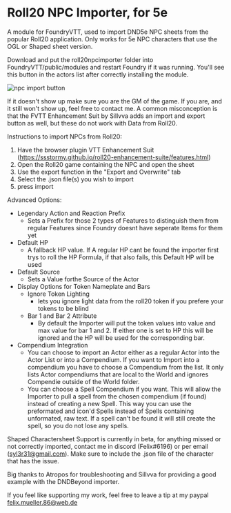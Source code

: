 # Roll20 NPC Importer, for 5e
A module for FoundryVTT, used to import DND5e NPC sheets from the popular Roll20 application.
Only works for 5e NPC characters that use the OGL or Shaped sheet version.

Download and put the roll20npcimporter folder into FoundryVTT/public/modules and restart Foundry if it was running.
You'll see this button in the actors list after correctly installing the module.

![npc import button](https://i.imgur.com/EN6a9Ho.png)

If it doesn't show up make sure you are the GM of the game. If you are, and it still won't show up, feel free to contact me.
A common misconception is that the FVTT Enhancement Suit by Sillvva adds an import and export button as well, but these do not work with Data from Roll20. 

Instructions to import NPCs from Roll20:
1. Have the browser plugin VTT Enhancement Suit (https://ssstormy.github.io/roll20-enhancement-suite/features.html)
2. Open the Roll20 game containing the NPC and open the sheet
3. Use the export function in the "Export and Overwrite" tab
4. Select the .json file(s) you wish to import
5. press import


Advanced Options:
- Legendary Action and Reaction Prefix
   - Sets a Prefix for those 2 types of Features to distinguish them from regular Features since Foundry doesnt have seperate Items for them yet
- Default HP
   - A fallback HP value. If A regular HP cant be found the importer first trys to roll the HP Formula, if that also fails, this Default HP will be used
- Default Source
  - Sets a Value forthe Source of the Actor
- Display Options for Token Nameplate and Bars
   - Ignore Token Lighting
      - lets you ignore light data from the roll20 token if you prefere your tokens to be blind
   - Bar 1 and Bar 2 Attribute
      - By default the Importer will put the token values into value and max value for bar 1 and 2. If either one is set to HP this will be ignored and the HP will be used for the corresponding bar.
- Compendium Integration
   - You can choose to import an Actor either as a regular Actor into the Actor List or into a Compendium. If you want to Import into a compendium you have to choose a Compendium from the list. It only lists Actor compendiums that are local to the World and ignores Compendie outside of the World folder.
   - You can choose a Spell Compendium if you want. This will allow the Importer to pull a spell from the chosen compendium (if found) instead of creating a new Spell. This way you can use the preformated and icon'd Spells instead of Spells containing unformated, raw text. If a spell can't be found it will still create the spell, so you do not lose any spells. 

Shaped Charactersheet Support is currently in beta, for anything missed or not correctly imported, contact me in discord (Felix#6196) or per email (syl3r31@gmail.com). Make sure to include the .json file of the character that has the issue.


Big thanks to Atropos for troubleshooting and Sillvva for providing a good example with the DNDBeyond importer.

If you feel like supporting my work, feel free to leave a tip at my paypal felix.mueller.86@web.de
